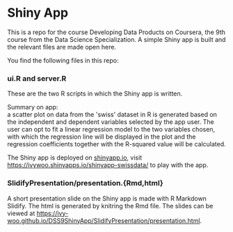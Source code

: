 # Shiny App

This is a repo for the course Developing Data Products on Coursera, the 9th course from the Data Science Specialization. A simple Shiny app is built and the relevant files are made open here.

You find the following files in this repo:

### ui.R and server.R

These are the two R scripts in which the Shiny app is written.

Summary on app:  
a scatter plot on data from the 'swiss' dataset in R is generated based on the independent and dependent variables selected by the app user.
The user can opt to fit a linear regression model to the two variables chosen, with which the regression line will be displayed in the plot and the regression coefficients together with the R-squared value will be calculated.

The Shiny app is deployed on [shinyapp.io](https://www.shinyapps.io/), visit <a href="https://ivywoo.shinyapps.io/shinyapp-swissdata/">https://ivywoo.shinyapps.io/shinyapp-swissdata/</a> to play with the app.

### SlidifyPresentation/presentation.{Rmd,html}

A short presentation slide on the Shiny app is made with R Markdown Slidify. The html is generated by knitring the Rmd file.
The slides can be viewed at <a href="https://ivy-woo.github.io/DSS9ShinyApp/SlidifyPresentation/presentation.html">https://ivy-woo.github.io/DSS9ShinyApp/SlidifyPresentation/presentation.html</a>.
